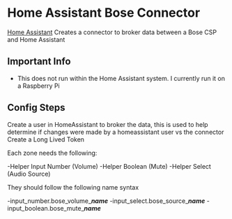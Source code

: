 # Home Assistant Bose Connector


[Home Assistant](https://www.home-assistant.io/)
Creates a connector to broker data between a Bose CSP and Home Assistant



## Important Info

* This does not run within the Home Assistant system. I currently run it on a Raspberry Pi

  
## Config Steps

Create a user in HomeAssistant to broker the data, this is used to help determine if changes were made by a homeassistant user vs the connector
Create a Long Lived Token

Each zone needs the following:

-Helper Input Number (Volume)
-Helper Boolean (Mute)
-Helper Select (Audio Source)

They should follow the following name syntax

-input_number.bose_volume_***name***
-input_select.bose_source_***name***
-input_boolean.bose_mute_***name***


